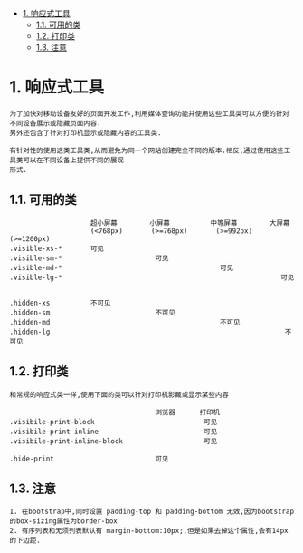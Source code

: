 <!-- TOC -->

- [1. 响应式工具](#1-响应式工具)
    - [1.1. 可用的类](#11-可用的类)
    - [1.2. 打印类](#12-打印类)
    - [1.3. 注意](#13-注意)

<!-- /TOC -->

# 1. 响应式工具

    为了加快对移动设备友好的页面开发工作,利用媒体查询功能并使用这些工具类可以方便的针对不同设备展示或隐藏页面内容.
    另外还包含了针对打印机显示或隐藏内容的工具类.

    有针对性的使用这类工具类,从而避免为同一个网站创建完全不同的版本.相反,通过使用这些工具类可以在不同设备上提供不同的展现
    形式.

## 1.1. 可用的类

                        超小屏幕        小屏幕          中等屏幕        大屏幕
                        (<768px)       (>=768px)       (>=992px)      (>=1200px)
    .visible-xs-*       可见        
    .visible-sm-*                       可见            
    .visible-md-*                                       可见
    .visible-lg-*                                                      可见


    .hidden-xs          不可见
    .hidden-sm                          不可见
    .hidden-md                                          不可见
    .hidden-lg                                                          不可见

## 1.2. 打印类

    和常规的响应式类一样,使用下面的类可以针对打印机影藏或显示某些内容

                                        浏览器      打印机
    .visibile-print-block                           可见
    .visibile-print-inline                          可见
    .visibile-print-inline-block                    可见

    .hide-print                         可见




## 1.3. 注意

    1. 在bootstrap中,同时设置 padding-top 和 padding-bottom 无效,因为bootstrap的box-sizing属性为border-box
    2. 有序列表和无须列表默认有 margin-bottom:10px;,但是如果去掉这个属性,会有14px的下边距.